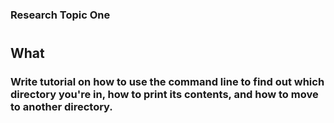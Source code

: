 
### Research Topic One  

#
## What 



### Write tutorial on how to use the command line to find out which directory you're in, how to print its contents, and how to move to another directory.
